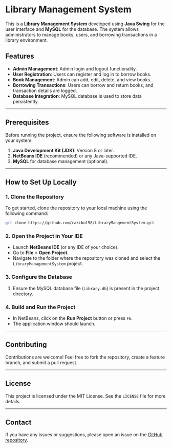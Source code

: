 # Library Management System

This is a **Library Management System** developed using **Java Swing** for the user interface and **MySQL** for the database. The system allows administrators to manage books, users, and borrowing transactions in a library environment.

## Features

- **Admin Management**: Admin login and logout functionality.
- **User Registration**: Users can register and log in to borrow books.
- **Book Management**: Admin can add, edit, delete, and view books.
- **Borrowing Transactions**: Users can borrow and return books, and transaction details are logged.
- **Database Integration**: MySQL database is used to store data persistently.

---

## Prerequisites

Before running the project, ensure the following software is installed on your system:

1. **Java Development Kit (JDK)**: Version 8 or later.
2. **NetBeans IDE** (recommended) or any Java-supported IDE.
3. **MySQL** for database management (optional).

---

## How to Set Up Locally

### 1. Clone the Repository
To get started, clone the repository to your local machine using the following command:
```bash
git clone https://github.com/rakibul58/LibraryMangementSystem.git
```

### 2. Open the Project in Your IDE
- Launch **NetBeans IDE** (or any IDE of your choice).
- Go to **File** > **Open Project**.
- Navigate to the folder where the repository was cloned and select the `LibraryManagementSystem` project.

### 3. Configure the Database
1. Ensure the MySQL database file (`Library.db`) is present in the project directory. 

### 4. Build and Run the Project
- In NetBeans, click on the **Run Project** button or press `F6`.
- The application window should launch.

---

## Contributing

Contributions are welcome! Feel free to fork the repository, create a feature branch, and submit a pull request.

---

## License

This project is licensed under the MIT License. See the `LICENSE` file for more details.

---

## Contact

If you have any issues or suggestions, please open an issue on the [GitHub repository](https://github.com/rakibul58/LibraryMangementSystem).
